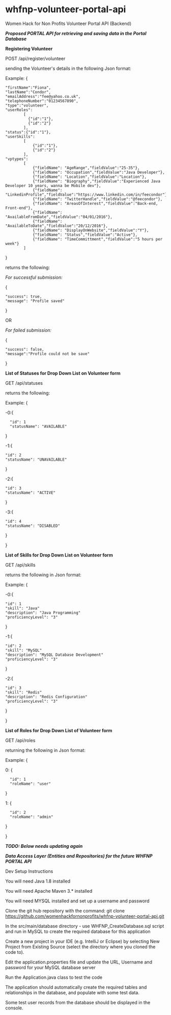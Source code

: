 # whfnp-volunteer-portal-api
Women Hack for Non Profits Volunteer Portal API (Backend)

***Proposed PORTAL API for retrieving and saving data in the Portal Database***

**Registering Volunteer**

POST /api/register/volunteer

sending the Volunteer's details in the following Json format:

Example:
{

    "firstName":"Fiona",
    "lastName":"Condor",
    "emailAddress":"fee@yahoo.co.uk",
    "telephoneNumber":"01234567890",
    "type":"volunteer",
    "userRoles":
  			[
              {"id":"1"},
              {"id":"2"}
            ],	
  	"status":{"id":"1"},  
  	"userSkills":
  			[
    			{"id":"1"},
    			{"id":"2"}    
    		],
  	"vptypes":
  			[
    			{"fieldName": "AgeRange","fieldValue":"25-35"},
    			{"fieldName": "Occupation","fieldValue":"Java Developer"},    			
  				{"fieldName": "Location","fieldValue":"Location"},
    			{"fieldName": "Biography","fieldValue":"Experienced Java Developer 10 years, wanna be Mobile dev"},
	   			{"fieldName": "LinkedinProfile","fieldValue":"https://www.linkedin.com/in/feecondor"},
	   			{"fieldName": "TwitterHandle","fieldValue":"@feecondor"},
    			{"fieldName": "AreasOfInterest","fieldValue":"Back-end, Front-end"},
    			{"fieldName": "AvailableFromDate","fieldValue":"04/01/2016"},
    			{"fieldName": "AvailableToDate","fieldValue":"20/12/2016"},
    			{"fieldName": "DisplayOnWebsite","fieldValue":"Y"},
    			{"fieldName": "Status","fieldValue":"Active"},
    			{"fieldName": "TimeCommittment","fieldValue":"5 hours per week"}
  			]
}

returns the following:

*For successful submission:*

{

    "success": true,
    "message": "Profile saved"
}

OR

*For failed submission:*

{

    "success": false,
    "message":"Profile could not be save"
}



**List of Statuses for Drop Down List on Volunteer form**

GET /api/statuses

returns the following:

Example:
{

  -0:{
      
      "id": 1
      "statusName": "AVAILABLE"
  }
  
  -1:{
  
    "id": 2
    "statusName": "UNAVAILABLE"
  }
  
  -2:{
  
    "id": 3
    "statusName": "ACTIVE"
  }
  
  -3:{
  
    "id": 4
    "statusName": "DISABLED"
  }
  
}

**List of Skills for Drop Down List on Volunteer form**

GET /api/skills

returns the following in Json format:

Example:
{

  -0:{

    "id": 1
    "skill": "Java"
    "description": "Java Programming"
    "proficiencyLevel": "3"
  }

  -1:{

    "id": 2
    "skill": "MySQL"
    "description": "MySQL Database Development"
    "proficiencyLevel": "3"
  }

  -2:{

    "id": 3
    "skill": "Redis"
    "description": "Redis Configuration"
    "proficiencyLevel": "3"
  }

}

**List of Roles for Drop Down List of Volunteer form**

GET /api/roles

returning the following in Json format:

Example:
{

  0:  {
  
      "id": 1
      "roleName": "user"
  }

  1:  {
  
      "id": 2
      "roleName": "admin"
  }
  
}



***TODO: Below needs updating again***

*****Data Access Layer (Entities and Repositories) for the future WHFNP PORTAL API*****

Dev Setup Instructions

You will need Java 1.8 installed

You will need Apache Maven 3.*  installed 

You will need MYSQL installed and set up a username and password

Clone the git hub repository with the command: git clone https://github.com/womenhackfornonprofits/whfnp-volunteer-portal-api.git

In the src/main/database directory - use WHFNP_CreateDatabase.sql script and run in MySQL to create the required database for this application

Create a new project in your IDE (e.g. IntelliJ or Eclipse) by selecting New Project from Existing Source (select the directory where you cloned the code to).

Edit the application.properties file and update the URL, Username and password for your MySQL database server

Run the Application.java class to test the code

The application should automatically create the required tables and relationships in the database, and populate with some test data. 

Some test user records from the database should be displayed in the console.





